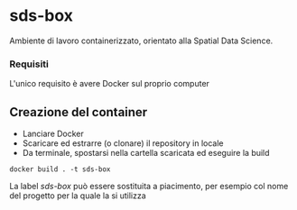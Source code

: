# sds-box
Ambiente di lavoro containerizzato, orientato alla Spatial Data Science. 

### Requisiti
L'unico requisito è avere Docker sul proprio computer

## Creazione del container
 * Lanciare Docker
 * Scaricare ed estrarre (o clonare) il repository in locale
 * Da terminale, spostarsi nella cartella scaricata ed eseguire la build
   
```
docker build . -t sds-box
```

La label _sds-box_ può essere sostituita a piacimento, per esempio col nome del progetto per la quale la si utilizza
